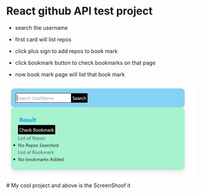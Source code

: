 # React github API test project

- search the username 

- first card will list repos

+ click plus sign to add repos to book mark

- click bookmark button to check bookmarks on that page

- now book mark page will list that book mark

<img src="/img/ss1.JPG" alt="SS!"/>
# My cool project and above is the ScreenShoof it
